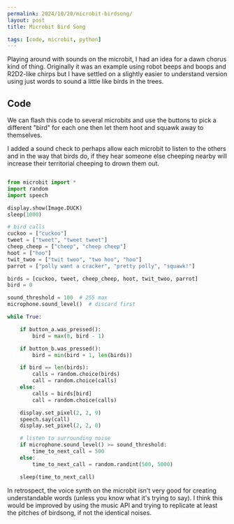 ```yaml
---
permalink: 2024/10/20/microbit-birdsong/
layout: post
title: Microbit Bird Song

tags: [code, microbit, python]
---
```


Playing around with sounds on the microbit, I had an idea for a dawn chorus kind of thing. Originally it was an example using robot beeps and boops and R2D2-like chirps but I have settled on a slightly easier to understand version using just words to sound a little like birds in the trees. 

## Code

We can flash this code to several microbits and use the buttons to pick a different "bird" for each one then let them hoot and squawk away to themselves.

I added a sound check to perhaps allow each microbit to listen to the others and 
in the way that birds do, if they hear someone else cheeping nearby will increase 
their territorial cheeping to drown them out. 

```python

from microbit import *
import random
import speech

display.show(Image.DUCK)
sleep(1000)

# bird calls
cuckoo = ["cuckoo"]
tweet = ["tweet", "tweet tweet"]
cheep_cheep = ["cheep", "cheep cheep"]
hoot = ["hoo"]
twit_twoo = ["twit twoo", "two hoo", "hoo"]
parrot = ["polly want a cracker", "pretty polly", "squawk!"]

birds = [cuckoo, tweet, cheep_cheep, hoot, twit_twoo, parrot]
bird = 0

sound_threshold = 100  # 255 max
microphone.sound_level()  # discard first

while True:

    if button_a.was_pressed():
        bird = max(0, bird - 1)

    if button_b.was_pressed():
        bird = min(bird + 1, len(birds))

    if bird == len(birds):
        calls = random.choice(birds)
        call = random.choice(calls)
    else:
        calls = birds[bird]
        call = random.choice(calls)

    display.set_pixel(2, 2, 9)
    speech.say(call)
    display.set_pixel(2, 2, 0)

    # listen to surrounding noise
    if microphone.sound_level() >= sound_threshold:
        time_to_next_call = 500
    else:
        time_to_next_call = random.randint(500, 5000)

    sleep(time_to_next_call)

```

In retrospect, the voice synth on the microbit isn't very good for creating understandable words (unless you know what it's trying to say). I think this would be improved by 
using the music API and trying to replicate at least the pitches of birdsong, if not the identical noises.
